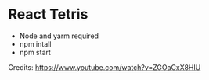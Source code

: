 # React Tetris

* Node and yarm required
* npm intall
* npm start

Credits: https://www.youtube.com/watch?v=ZGOaCxX8HIU